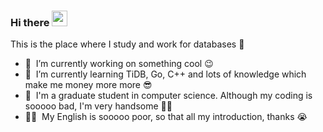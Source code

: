 ### Hi there <a href="https://www.gautamkrishnar.com/"><img src="https://media.giphy.com/media/hvRJCLFzcasrR4ia7z/giphy.gif" width="25px"></a>
This is the place where I study and work for databases 💪

- 🔭 &nbsp;I’m currently working on something cool :wink:
- 🌱 &nbsp;I’m currently learning TiDB, Go, C++ and lots of knowledge which make me money more more 😎
- 💬 &nbsp;I'm a graduate student in computer science. Although my coding is sooooo bad, I'm very handsome 🤵‍♂️
- 👨‍💻 &nbsp;My English is sooooo poor, so that all my introduction, thanks 😭

